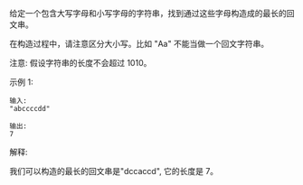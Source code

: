 给定一个包含大写字母和小写字母的字符串，找到通过这些字母构造成的最长的回文串。

在构造过程中，请注意区分大小写。比如 "Aa" 不能当做一个回文字符串。

注意:
假设字符串的长度不会超过 1010。

示例 1:

````
输入:
"abccccdd"

输出:
7
````

解释:

我们可以构造的最长的回文串是"dccaccd", 它的长度是 7。
